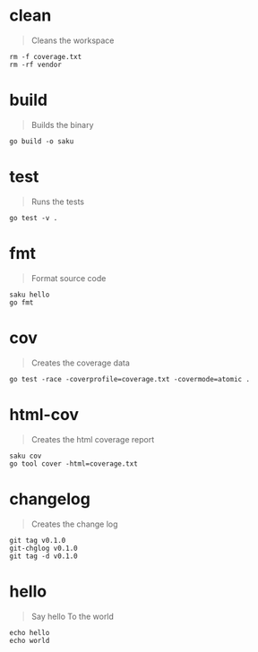 # clean
> Cleans the workspace

    rm -f coverage.txt
    rm -rf vendor

# build
> Builds the binary

    go build -o saku

# test
> Runs the tests

    go test -v .

# fmt
> Format source code

    saku hello
    go fmt

# cov
> Creates the coverage data

    go test -race -coverprofile=coverage.txt -covermode=atomic .

# html-cov
> Creates the html coverage report

    saku cov
    go tool cover -html=coverage.txt

# changelog
> Creates the change log

    git tag v0.1.0
    git-chglog v0.1.0
    git tag -d v0.1.0

# hello
> Say hello
> To the world

    echo hello
    echo world
